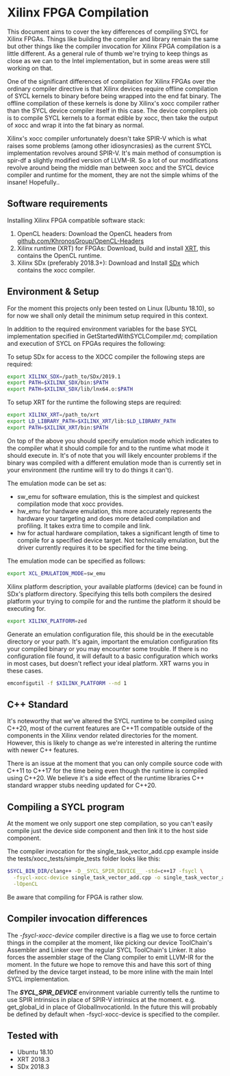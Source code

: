 # Xilinx FPGA Compilation

This document aims to cover the key differences of compiling SYCL for Xilinx
FPGAs. Things like building the compiler and library remain the same but other
things like the compiler invocation for Xilinx FPGA compilation is a little
different. As a general rule of thumb we're trying to keep things as close as we
can to the Intel implementation, but in some areas were still working on that.

One of the significant differences of compilation for Xilinx FPGAs over the
ordinary compiler directive is that Xilinx devices require offline compilation
of SYCL kernels to binary before being wrapped into the end fat binary. The
offline compilation of these kernels is done by Xilinx's xocc compiler rather
than the SYCL device compiler itself in this case. The device compilers job is
to compile SYCL kernels to a format edible by xocc, then take the output of xocc
and wrap it into the fat binary as normal.

Xilinx's xocc compiler unfortunately doesn't take SPIR-V which is what raises
some problems (among other idiosyncrasies) as the current SYCL implementation
revolves around SPIR-V. It's main method of consumption is spir-df a slightly
modified version of LLVM-IR. So a lot of our modifications revolve around being
the middle man between xocc and the SYCL device compiler and runtime for the
moment, they are not the simple whims of the insane! Hopefully..

## Software requirements

Installing Xilinx FPGA compatible software stack:
  1. OpenCL headers: Download the OpenCL headers from [github.com/KhronosGroup/OpenCL-Headers](https://github.com/KhronosGroup/OpenCL-Headers)
  2. Xilinx runtime (XRT) for FPGAs: Download, build and install [XRT](https://github.com/Xilinx/XRT), this contains the OpenCL runtime.
  3. Xilinx SDx (preferably 2018.3+): Download and Install [SDx](https://www.xilinx.com/support/download/index.html/content/xilinx/en/downloadNav/sdx-development-environments.html) which contains the xocc compiler.

## Environment & Setup

For the moment this projects only been tested on Linux (Ubuntu 18.10), so for
now we shall only detail the minimum setup required in this context.

In addition to the required environment variables for the base SYCL
implementation specified in GetStartedWithSYCLCompiler.md; compilation and
execution of SYCL on FPGAs requires the following:

To setup SDx for access to the XOCC compiler the following steps are required:

```bash
export XILINX_SDX=/path_to/SDx/2019.1
export PATH=$XILINX_SDX/bin:$PATH
export PATH=$XILINX_SDX/lib/lnx64.o:$PATH
```

To setup XRT for the runtime the following steps are required:

```bash
export XILINX_XRT=/path_to/xrt
export LD_LIBRARY_PATH=$XILINX_XRT/lib:$LD_LIBRARY_PATH
export PATH=$XILINX_XRT/bin:$PATH
```

On top of the above you should specify emulation mode which indicates to the
compiler what it should compile for and to the runtime what mode it should
execute in. It's of note that you will likely encounter problems if the binary
was compiled with a different emulation mode than is currently set in your
environment (the runtime will try to do things it can't).

The emulation mode can be set as:

* sw_emu for software emulation, this is the simplest and quickest compilation
  mode that xocc provides.
* hw_emu for hardware emulation, this more accurately represents the hardware
  your targeting and does more detailed compilation and profiling. It takes
  extra time to compile and link.
* hw for actual hardware compilation, takes a significant length of time to
  compile for a specified device target. Not technically emulation, but the
  driver currently requires it to be specified for the time being.

The emulation mode can be specified as follows:

```bash
export XCL_EMULATION_MODE=sw_emu
```

Xilinx platform description, your available platforms (device) can be found in
SDx's platform directory. Specifying this tells both compilers the desired
platform your trying to compile for and the runtime the platform it should be
executing for.

```bash
export XILINX_PLATFORM=zed
```

Generate an emulation configuration file, this should be in the executable
directory or your path. It's again, important the emulation configuration fits
your compiled binary or you may encounter some trouble. If there is no
configuration file found, it will default to a basic configuration which works
in most cases, but doesn't reflect your ideal platform. XRT warns you in these
cases.

```bash
emconfigutil -f $XILINX_PLATFORM --nd 1
```

## C++ Standard

It's noteworthy that we've altered the SYCL runtime to be compiled using C++20,
most of the current features are C++11 compatible outside of the components in
the Xilinx vendor related directories for the moment. However, this is likely to
change as we're interested in altering the runtime with newer C++ features.

There is an issue at the moment that you can only compile source code with C++11
to C++17 for the time being even though the runtime is compiled using C++20. We
believe it's a side effect of the runtime libraries C++ standard wrapper stubs
needing updated for C++20.

## Compiling a SYCL program

At the moment we only support one step compilation, so you can't easily compile
just the device side component and then link it to the host side component.

The compiler invocation for the single_task_vector_add.cpp example inside the
tests/xocc_tests/simple_tests folder looks like this:

```bash
$SYCL_BIN_DIR/clang++ -D__SYCL_SPIR_DEVICE__ -std=c++17 -fsycl \
  -fsycl-xocc-device single_task_vector_add.cpp -o single_task_vector_add \
  -lOpenCL
```

Be aware that compiling for FPGA is rather slow.

## Compiler invocation differences

The *-fsycl-xocc-device* compiler directive is a flag we use to force certain
things in the compiler at the moment, like picking our device ToolChain's
Assembler and Linker over the regular SYCL ToolChain's Linker. It also forces
the assembler stage of the Clang compiler to emit LLVM-IR for the moment. In the
future we hope to remove this and have this sort of thing defined by the device
target instead, to be more inline with the main Intel SYCL implementation.

The *__SYCL_SPIR_DEVICE__* environment variable currently tells the runtime to
use SPIR intrinsics in place of SPIR-V intrinsics at the moment.
e.g. get_global_id in place of GlobalInvocationId. In the future this will
probably be defined by default when -fsycl-xocc-device is specified to the
compiler.

## Tested with
* Ubuntu 18.10
* XRT 2018.3
* SDx 2018.3
